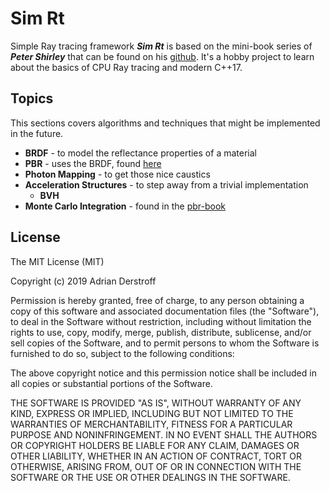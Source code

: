 # Sim Rt

Simple Ray tracing framework ***Sim Rt*** is based on the mini-book series of ***Peter Shirley*** that can be found on his [github](https://github.com/petershirley). It's a hobby project to learn about the basics of CPU Ray tracing and modern C++17.

## Topics

This sections covers algorithms and techniques that might be implemented in the future.

- **BRDF** - to model the reflectance properties of a material
- **PBR** - uses the BRDF, found [here](https://learnopengl.com/PBR/Theory)
- **Photon Mapping** - to get those nice caustics
- **Acceleration Structures** - to step away from a trivial implementation
  - **BVH**
- **Monte Carlo Integration** - found in the [pbr-book](http://www.pbr-book.org/3ed-2018/Monte_Carlo_Integration.html)

## License

The MIT License (MIT)

Copyright (c) 2019 Adrian Derstroff

Permission is hereby granted, free of charge, to any person obtaining a copy of this software and associated documentation files (the "Software"), to deal in the Software without restriction, including without limitation the rights to use, copy, modify, merge, publish, distribute, sublicense, and/or sell copies of the Software, and to permit persons to whom the Software is furnished to do so, subject to the following conditions:

The above copyright notice and this permission notice shall be included in all copies or substantial portions of the Software.

THE SOFTWARE IS PROVIDED "AS IS", WITHOUT WARRANTY OF ANY KIND, EXPRESS OR IMPLIED, INCLUDING BUT NOT LIMITED TO THE WARRANTIES OF MERCHANTABILITY, FITNESS FOR A PARTICULAR PURPOSE AND NONINFRINGEMENT. IN NO EVENT SHALL THE AUTHORS OR COPYRIGHT HOLDERS BE LIABLE FOR ANY CLAIM, DAMAGES OR OTHER LIABILITY, WHETHER IN AN ACTION OF CONTRACT, TORT OR OTHERWISE, ARISING FROM, OUT OF OR IN CONNECTION WITH THE SOFTWARE OR THE USE OR OTHER DEALINGS IN THE SOFTWARE.